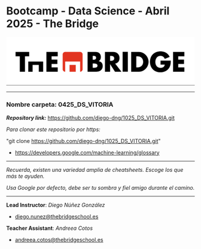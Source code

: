 # Bootcamp - Data Science - Abril 2025 - The Bridge


![The Bridge](./1-Fundamentals/Git/img/TheBridge_logo.png)

----------

### **Nombre carpeta**: 0425_DS_VITORIA

***Repository link:*** https://github.com/diego-dng/1025_DS_VITORIA.git

*Para clonar este repositorio por https:*

"git clone https://github.com/diego-dng/1025_DS_VITORIA.git"

- https://developers.google.com/machine-learning/glossary


---------

*Recuerda, existen una variedad amplia de cheatsheets. Escoge los que más te ayuden.*

*Usa Google por defecto, debe ser tu sombra y fiel amigo durante el camino.*

---------

**Lead Instructor**: *Diego Núñez González*

- diego.nunez@thebridgeschool.es

**Teacher Assistant**: *Andreea Cotos*

- andreea.cotos@thebridgeschool.es
